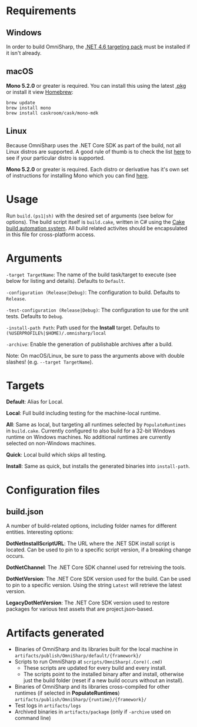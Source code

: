 # Requirements

## Windows

In order to build OmniSharp, the [.NET 4.6 targeting pack](http://go.microsoft.com/fwlink/?LinkId=528261) must be installed if it isn't already.

## macOS

**Mono 5.2.0** or greater is required. You can install this using the latest [.pkg](http://www.mono-project.com/download/#download-mac) or install it view [Homebrew](https://brew.sh/):

```
brew update
brew install mono
brew install caskroom/cask/mono-mdk
```

## Linux

Because OmniSharp uses the .NET Core SDK as part of the build, not all Linux distros are supported. A good rule of thumb is to check the list [here](https://www.microsoft.com/net/download/linux) to see if your particular distro is supported.

**Mono 5.2.0** or greater is required. Each distro or derivative has it's own set of instructions for installing Mono which you can find [here](http://www.mono-project.com/download/#download-lin).

# Usage

Run `build.(ps1|sh)` with the desired set of arguments (see below for options).
The build script itself is `build.cake`, written in C# using the [Cake build automation system](http://cakebuild.net/).
All build related activites should be encapsulated in this file for cross-platform access.

# Arguments

  `-target TargetName`: The name of the build task/target to execute (see below for listing and details).
    Defaults to `Default`.

  `-configuration (Release|Debug)`: The configuration to build.
    Defaults to `Release`.

  `-test-configuration (Release|Debug)`: The configuration to use for the unit tests.
    Defaults to `Debug`.

  `-install-path Path`: Path used for the **Install** target.
    Defaults to `(%USERPROFILE%|$HOME)/.omnisharp/local`

  `-archive`: Enable the generation of publishable archives after a build.

Note: On macOS/Linux, be sure to pass the arguments above with double slashes! (e.g. `--target TargetName`).

# Targets

**Default**: Alias for Local.

**Local**: Full build including testing for the machine-local runtime.

**All**: Same as local, but targeting all runtimes selected by `PopulateRuntimes` in `build.cake`.
  Currently configured to also build for a 32-bit Windows runtime on Windows machines.
  No additional runtimes are currently selected on non-Windows machines.

**Quick**: Local build which skips all testing.

**Install**: Same as quick, but installs the generated binaries into `install-path`.

# Configuration files

## build.json

A number of build-related options, including folder names for different entities. Interesting options:

**DotNetInstallScriptURL**: The URL where the .NET SDK install script is located.
  Can be used to pin to a specific script version, if a breaking change occurs.

**DotNetChannel**: The .NET Core SDK channel used for retreiving the tools.

**DotNetVersion**: The .NET Core SDK version used for the build. Can be used to pin to a specific version.
  Using the string `Latest` will retrieve the latest version.

**LegacyDotNetVersion**: The .NET Core SDK version used to restore packages for various test assets that are project.json-based.

# Artifacts generated

* Binaries of OmniSharp and its libraries built for the local machine in `artifacts/publish/OmniSharp/default/{framework}/`
* Scripts to run OmniSharp at `scripts/OmniSharp(.Core)(.cmd)`
  * These scripts are updated for every build and every install.
  * The scripts point to the installed binary after and install, otherwise just the build folder (reset if a new build occurs without an install).
* Binaries of OmniSharp and its libraries cross-compiled for other runtimes (if selected in **PopulateRuntimes**) `artifacts/publish/OmniSharp/{runtime}/{framework}/`
* Test logs in `artifacts/logs`
* Archived binaries in `artifacts/package` (only if `-archive` used on command line)
